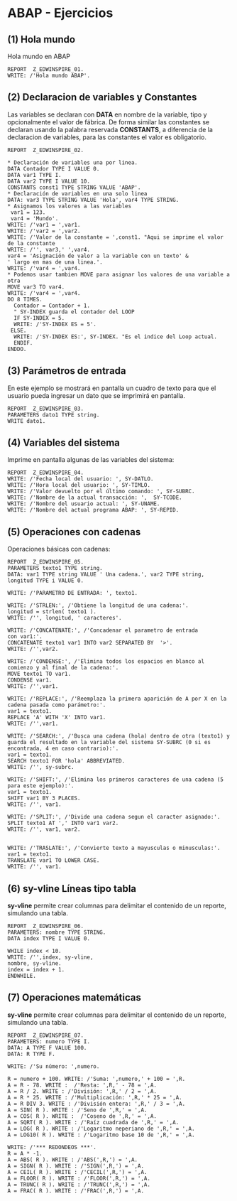 # ABAP - Ejercicios

## (1) Hola mundo
Hola mundo en ABAP

    REPORT  Z_EDWINSPIRE_01.
    WRITE: /'Hola mundo ABAP'.


## (2) Declaracion de variables y Constantes
Las variables se declaran con **DATA** en nombre de la variable, tipo y opcionalmente el valor de fábrica.
De forma similar las constantes se declaran usando la palabra reservada **CONSTANTS**, a diferencia de la declaracion de variables, para las constantes el valor es obligatorio.

    REPORT  Z_EDWINSPIRE_02.

    * Declaración de variables una por linea. 
    DATA Contador TYPE I VALUE 0.
    DATA var1 TYPE I.
    DATA var2 TYPE I VALUE 10.
    CONSTANTS const1 TYPE STRING VALUE 'ABAP'.
    * Declaración de variables en una solo linea
    DATA: var3 TYPE STRING VALUE 'Hola', var4 TYPE STRING.
    * Asignamos los valores a las variables
     var1 = 123. 
     var4 = 'Mundo'.
    WRITE: /'var1 = ',var1.
    WRITE: /'var2 = ',var2.
    WRITE: /'Valor de la constante = ',const1. "Aqui se imprime el valor de la constante
    WRITE: /'', var3,' ',var4.
    var4 = 'Asignación de valor a la variable con un texto' &
    ' largo en mas de una linea.'.
    WRITE: /'var4 = ',var4.
    * Podemos usar tambien MOVE para asignar los valores de una variable a otra
    MOVE var3 TO var4.
    WRITE: /'var4 = ',var4.
    DO 8 TIMES.
      Contador = Contador + 1.
      " SY-INDEX guarda el contador del LOOP
      IF SY-INDEX = 5.
      WRITE: /'SY-INDEX ES = 5'.
     ELSE.
      WRITE: /'SY-INDEX ES:', SY-INDEX. "Es el indice del Loop actual.
      ENDIF.
    ENDDO.

## (3) Parámetros de entrada
En este ejemplo se mostrará en pantalla un cuadro de texto para que el usuario pueda ingresar un dato que se imprimirá en pantalla.

    REPORT  Z_EDWINSPIRE_03.
    PARAMETERS dato1 TYPE string.
    WRITE dato1.

## (4) Variables del sistema
Imprime en pantalla algunas de las variables del sistema: 

    REPORT  Z_EDWINSPIRE_04.
    WRITE: /'Fecha local del usuario: ', SY-DATLO.
    WRITE: /'Hora local del usuario: ', SY-TIMLO. 
    WRITE: /'Valor devuelto por el último comando: ', SY-SUBRC.
    WRITE: /'Nombre de la actual transacción: ',  SY-TCODE.
    WRITE: /'Nombre del usuario actual: ', SY-UNAME.
    WRITE: /'Nombre del actual programa ABAP: ', SY-REPID.

## (5) Operaciones con cadenas
Operaciones básicas con cadenas:

    REPORT  Z_EDWINSPIRE_05.
    PARAMETERS texto1 TYPE string.
    DATA: var1 TYPE string VALUE ' Una cadena.', var2 TYPE string, longitud TYPE i VALUE 0.

    WRITE: /'PARAMETRO DE ENTRADA: ', texto1.

    WRITE: /'STRLEN:', /'Obtiene la longitud de una cadena:'.
    longitud = strlen( texto1 ).
    WRITE: /'', longitud, ' caracteres'.

    WRITE: /'CONCATENATE:', /'Concadenar el parametro de entrada                            con var1:'.
    CONCATENATE texto1 var1 INTO var2 SEPARATED BY  '>'.
    WRITE: /'',var2.

    WRITE: /'CONDENSE:', /'Elimina todos los espacios en blanco al comienzo y al final de la cadena:'.
    MOVE texto1 TO var1.
    CONDENSE var1.
    WRITE: /'',var1.

    WRITE: /'REPLACE:', /'Reemplaza la primera aparición de A por X en la cadena pasada como parámetro:'.
    var1 = texto1.
    REPLACE 'A' WITH 'X' INTO var1.
    WRITE: /'',var1.

    WRITE: /'SEARCH:', /'Busca una cadena (hola) dentro de otra (texto1) y guarda el resultado en la variable del sistema SY-SUBRC (0 si es encontrada, 4 en caso contrario):'.
    var1 = texto1.
    SEARCH texto1 FOR 'hola' ABBREVIATED.
    WRITE: /'', sy-subrc.

    WRITE: /'SHIFT:', /'Elimina los primeros caracteres de una cadena (5 para este ejemplo):'.
    var1 = texto1.
    SHIFT var1 BY 3 PLACES.
    WRITE: /'', var1.
    
    WRITE: /'SPLIT:', /'Divide una cadena segun el caracter asignado:'.
    SPLIT texto1 AT ',' INTO var1 var2.
    WRITE: /'', var1, var2.


    WRITE: /'TRASLATE:', /'Convierte texto a mayusculas o minusculas:'.
    var1 = texto1.
    TRANSLATE var1 TO LOWER CASE.
    WRITE: /'', var1.
    
    
## (6) sy-vline  Líneas tipo tabla
**sy-vline** permite crear columnas para delimitar el contenido de un reporte, simulando una tabla.

    REPORT  Z_EDWINSPIRE_06.
    PARAMETERS: nombre TYPE STRING.
    DATA index TYPE I VALUE 0.

    WHILE index < 10.
    WRITE: /'',index, sy-vline,
    nombre, sy-vline.
    index = index + 1.
    ENDWHILE.

## (7) Operaciones matemáticas
**sy-vline** permite crear columnas para delimitar el contenido de un reporte, simulando una tabla.

    REPORT  Z_EDWINSPIRE_07.
    PARAMETERS: numero TYPE I.
    DATA: A TYPE F VALUE 100.
    DATA: R TYPE F.

    WRITE: /'Su número: ',numero.

    R = numero + 100. WRITE: /'Suma: ',numero,' + 100 = ',R.
    A = R - 78. WRITE :  /'Resta: ',R,' - 78 = ',A.
    A = R / 2. WRITE : /'División: ',R,' / 2 = ',A.
    A = R * 25. WRITE : /'Multiplicación: ',R,' * 25 = ',A.
    A = R DIV 3. WRITE : /'División entera: ',R,' / 3 = ',A.
    A = SIN( R ). WRITE : /'Seno de ',R,' = ',A.
    A = COS( R ). WRITE :  /'Coseno de ',R,' = ',A.
    A = SQRT( R ). WRITE : /'Raíz cuadrada de ',R,' = ',A.
    A = LOG( R ). WRITE : /'Logaritmo neperiano de ',R,' = ',A.
    A = LOG10( R ). WRITE : /'Logaritmo base 10 de ',R,' = ',A.

    WRITE: /'*** REDONDEOS ***'.
    R = A * -1.
    A = ABS( R ). WRITE : /'ABS(',R,') = ',A.
    A = SIGN( R ). WRITE : /'SIGN(',R,') = ',A.
    A = CEIL( R ). WRITE : /'CECIL(',R,') = ',A.
    A = FLOOR( R ). WRITE : /'FLOOR(',R,') = ',A.
    A = TRUNC( R ). WRITE : /'TRUNC(',R,') = ',A.
    A = FRAC( R ). WRITE : /'FRAC(',R,') = ',A.

